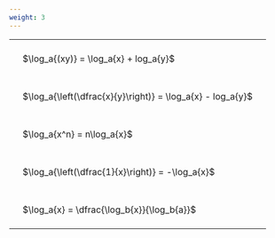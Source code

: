 ```yaml
---
weight: 3
---
```


<style type="text/css">
#T_3f4b0 th.col_heading {
  text-align: left;
  font-size: 1em;
}
#T_3f4b0 td {
  text-align: left;
  font-size: 1em;
  padding: 1.5em;
}
</style>
<table id="T_3f4b0">
  <thead>
  </thead>
  <tbody>
    <tr>
      <td id="T_3f4b0_row0_col0" class="data row0 col0" >$\log_a{(xy)} = \log_a{x} + log_a{y}$</td>
    </tr>
    <tr>
      <td id="T_3f4b0_row1_col0" class="data row1 col0" >$\log_a{\left(\dfrac{x}{y}\right)} = \log_a{x} - log_a{y}$</td>
    </tr>
    <tr>
      <td id="T_3f4b0_row2_col0" class="data row2 col0" >$\log_a{x^n} = n\log_a{x}$</td>
    </tr>
    <tr>
      <td id="T_3f4b0_row3_col0" class="data row3 col0" >$\log_a{\left(\dfrac{1}{x}\right)} = -\log_a{x}$</td>
    </tr>
    <tr>
      <td id="T_3f4b0_row4_col0" class="data row4 col0" >$\log_a{x} = \dfrac{\log_b{x}}{\log_b{a}}$</td>
    </tr>
  </tbody>
</table>
